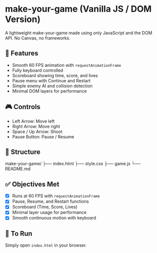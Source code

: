 # make-your-game (Vanilla JS / DOM Version)

A lightweight make-your-game made using only JavaScript and the DOM API. No Canvas, no frameworks.

## 🚀 Features

- Smooth 60 FPS animation with `requestAnimationFrame`
- Fully keyboard controlled
- Scoreboard showing time, score, and lives
- Pause menu with Continue and Restart
- Simple enemy AI and collision detection
- Minimal DOM layers for performance

## 🎮 Controls

- Left Arrow: Move left
- Right Arrow: Move right
- Space / Up Arrow: Shoot
- Pause Button: Pause / Resume

## 📁 Structure

make-your-game/
├── index.html
├── style.css
├── game.js
└── README.md

## ✅ Objectives Met

- [x] Runs at 60 FPS with `requestAnimationFrame`
- [x] Pause, Resume, and Restart functions
- [x] Scoreboard (Time, Score, Lives)
- [x] Minimal layer usage for performance
- [x] Smooth continuous motion with keyboard

## 🔧 To Run

Simply open `index.html` in your browser.